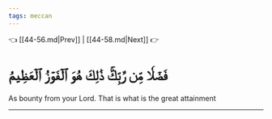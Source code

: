 ```yaml
---
tags: meccan
---
```


👈 [[44-56.md|Prev]] | [[44-58.md|Next]] 👉

# فَضۡلٗا مِّن رَّبِّكَۚ ذَٰلِكَ هُوَ ٱلۡفَوۡزُ ٱلۡعَظِيمُ

As bounty from your Lord. That is what is the great attainment

---

